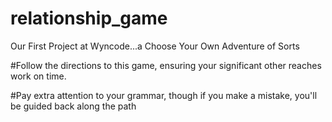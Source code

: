 # relationship_game
Our First Project at Wyncode...a Choose Your Own Adventure of Sorts

#Follow the directions to this game, ensuring your significant other reaches work on time.

#Pay extra attention to your grammar, though if you make a mistake, you'll be guided back along the path
